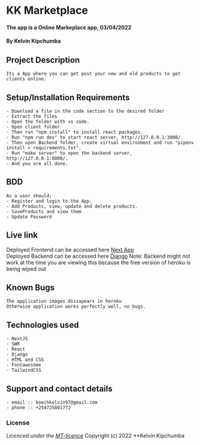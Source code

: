 <!-- 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 -->
# KK Marketplace
#### The app is a Online Markeplace app, 03/04/2022
#### **By Kelvin Kipchumba**
## Project Description
    Its a App where you can get post your new and old products to get clients online.
## Setup/Installation Requirements
    - Download a file in the code section to the desired folder
    - Extract the files
    - Open the folder with vs code.
    - Open client folder
    - Then run "npm install" to install react packages.
    - Run "npm run dev" to start react server, http://127.0.0.1:3000/.
    - Then open Backend folder, create virtual environment and run "pipenv install > requirements.txt".
    - Run "make server" to open the backend server, http://127.0.0.1:8000/.
    - And you are all done.


## BDD
    As a user should;
    - Register and login to the App.
    - Add Products, view, update and delete products.
    - SaveProducts and view them
    - Update Password
   
    
## Live link
Deployed Frontend can be accessed here [Next App](https://marketplace-k-koech.vercel.app/)   
Deployed Backend can be accessed here [Django](https://marketplace.developerske.com/api/)
Note: Backend might not work at the time you are viewing this because the free version of heroku is being wiped out

## Known Bugs
    The application images dissapears in heroku
    Otherwise application works perfectly well, no bugs.

## Technologies used
    - NextJS
    - SWR
    - React 
    - Django
    - HTML and CSS
    - Fontawesome
    - TailwindCSS

## Support and contact details
    - email :: koechkelvin97@gmail.com
    - phone :: +254725801772

### License
*Licenced under the [MT-licence](https://github.com/k-koech/mazuzohubMarketplace/blob/master/LICENSE.md)*
Copyright (c) 2022 **Kelvin Kipchumba
